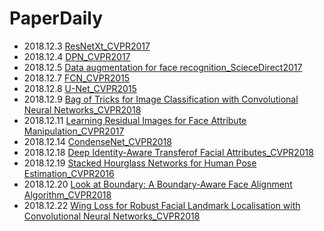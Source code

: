 # PaperDaily
- 2018.12.3 [ResNetXt_CVPR2017](./Net/ResNetXt/ResNetXt.md)
- 2018.12.4 [DPN_CVPR2017](./Net/DPN/DPN.md)
- 2018.12.5 [Data augmentation for face recognition_ScieceDirect2017](./Face/Data-augmentation-for-face-recognition/ReadME.md)
- 2018.12.7 [FCN_CVPR2015](./Semantic_Segmentation/FCN/FCN.md)
- 2018.12.8 [U-Net_CVPR2015](./Semantic_Segmentation/U-Net/U-net.md)
- 2018.12.9 [Bag of Tricks for Image Classification with Convolutional Neural Networks_CVPR2018](./Triain_Optmize/Bag_of_Tricks_for_Image_Classification_with_Convolutional_Neural_Networks.md)
- 2018.12.11 [Learning Residual Images for Face Attribute Manipulation_CVPR2017](./Face/Learning-Residual-Images-for-Face-Attribute-Manipulation/README.md)
- 2018.12.14 [CondenseNet_CVPR2018](./Net/CondenseNet/README.md)
- 2018.12.18 [Deep Identity-Aware Transferof Facial Attributes_CVPR2018](./Face/Deep_Identity-Aware_Transferof_Facial_Attributes/README.md)
- 2018.12.19 [Stacked Hourglass Networks for Human Pose Estimation_CVPR2016](./Human_Pose/Stacked_Hourglass_Networks_for_Human_Pose_Estimation/README.md)
- 2018.12.20 [Look at Boundary: A Boundary-Aware Face Alignment Algorithm_CVPR2018](./Face/Look_at_Boundary_A_Boundary-Aware_Face_Alignment_Algorithm/README.md)
- 2018.12.22 [Wing Loss for Robust Facial Landmark Localisation with Convolutional Neural Networks_CVPR2018](./Face/Wing_Loss_for_Robust_Facial_Landmark_Localisation_with_Convolutional_Neural_Networks/README.md)